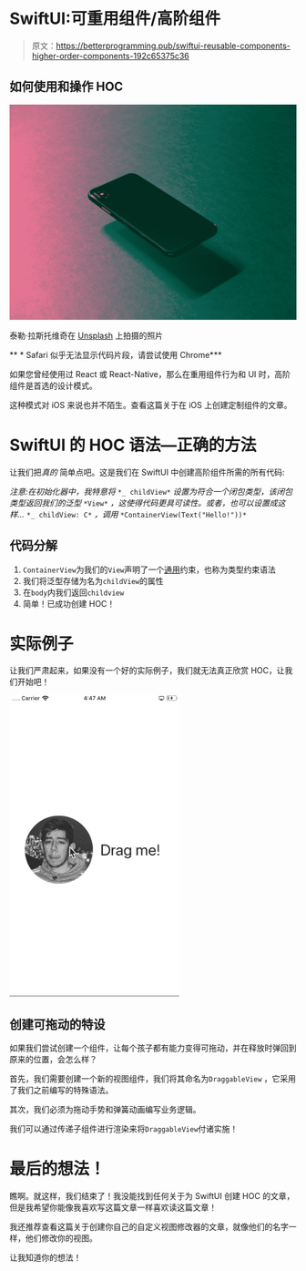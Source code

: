 # SwiftUI:可重用组件/高阶组件

> 原文：<https://betterprogramming.pub/swiftui-reusable-components-higher-order-components-192c65375c36>

## 如何使用和操作 HOC

![](img/63e10b3f662c721d2fae2ea2db429525.png)

泰勒·拉斯托维奇在 [Unsplash](https://unsplash.com/search/photos/iphone?utm_source=unsplash&utm_medium=referral&utm_content=creditCopyText) 上拍摄的照片

** * Safari 似乎无法显示代码片段，请尝试使用 Chrome***

如果您曾经使用过 React 或 React-Native，那么在重用组件行为和 UI 时，高阶组件是首选的设计模式。

这种模式对 iOS 来说也并不陌生。查看这篇关于在 iOS 上创建定制组件的文章。

# **SwiftUI 的 HOC 语法—正确的方法**

让我们把*真的* 简单点吧。这是我们在 SwiftUI 中创建高阶组件所需的所有代码:

*注意:在初始化器中，我特意将* `*_ childView*` *设置为符合一个闭包类型，该闭包类型返回我们的泛型* `*View*` *，这使得代码更具可读性。或者，也可以设置成这样…* `*_ childView: C*` *，调用* `*ContainerView(Text("Hello!"))*`

## 代码分解

1.  `ContainerView`为我们的`View`声明了一个[通用](https://docs.swift.org/swift-book/LanguageGuide/Generics.html)约束，也称为类型约束语法
2.  我们将泛型存储为名为`childView`的属性
3.  在`body`内我们返回`childview`
4.  简单！已成功创建 HOC！

# 实际例子

让我们严肃起来，如果没有一个好的实际例子，我们就无法真正欣赏 HOC，让我们开始吧！

![](img/bb318e25a6c10e3c1a71b18da421e7b6.png)

## 创建可拖动的特设

如果我们尝试创建一个组件，让每个孩子都有能力变得可拖动，并在释放时弹回到原来的位置，会怎么样？

首先，我们需要创建一个新的视图组件，我们将其命名为`DraggableView` ，它采用了我们之前编写的特殊语法。

其次，我们必须为拖动手势和弹簧动画编写业务逻辑。

我们可以通过传递子组件进行渲染来将`DraggableView`付诸实施！

# 最后的想法！

瞧啊。就这样，我们结束了！我没能找到任何关于为 SwiftUI 创建 HOC 的文章，但是我希望你能像我喜欢写这篇文章一样喜欢读这篇文章！

我还推荐查看这篇关于创建你自己的自定义视图修改器的文章，就像他们的名字一样，他们修改你的视图。

让我知道你的想法！